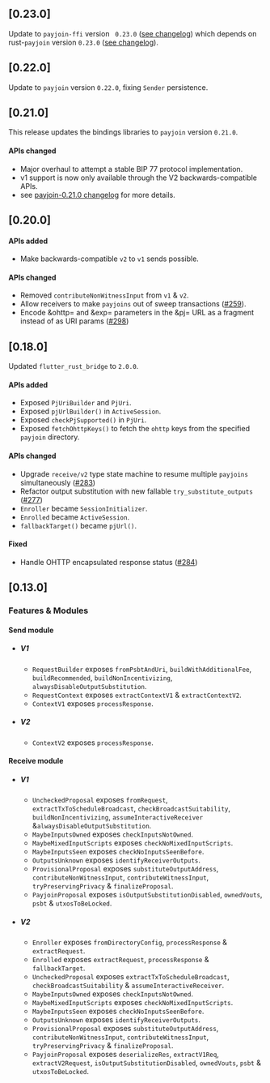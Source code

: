 ## [0.23.0]

Update to `payjoin-ffi` version ` 0.23.0` ([see
changelog](https://github.com/LtbLightning/payjoin-ffi/blob/main/CHANGELOG.md#0230))
which depends on rust-`payjoin` version `0.23.0` ([see changelog](https://github.com/payjoin/rust-payjoin/blob/master/payjoin/CHANGELOG.md#0230)).

## [0.22.0]

Update to `payjoin` version `0.22.0`, fixing `Sender` persistence.

## [0.21.0]
This release updates the bindings libraries to `payjoin` version `0.21.0`.

#### APIs changed
- Major overhaul to attempt a stable BIP 77 protocol implementation.
- v1 support is now only available through the V2 backwards-compatible APIs.
- see [payjoin-0.21.0 changelog](https://github.com/payjoin/rust-payjoin/blob/master/payjoin/CHANGELOG.md#0210) for more details.

## [0.20.0]
#### APIs added
- Make backwards-compatible `v2` to `v1` sends possible.
#### APIs changed
- Removed `contributeNonWitnessInput`  from `v1` & `v2`.
- Allow receivers to make `payjoins` out of sweep transactions ([#259](https://github.com/payjoin/rust-payjoin/pull/259)).
- Encode &ohttp= and &exp= parameters in the &pj= URL as a fragment instead of as URI params ([#298](https://github.com/payjoin/rust-payjoin/pull/298))

## [0.18.0]
Updated `flutter_rust_bridge` to `2.0.0`.
#### APIs added
- Exposed `PjUriBuilder` and `PjUri`.
- Exposed `pjUrlBuilder()` in `ActiveSession`.
- Exposed `checkPjSupported()` in `PjUri`.
- Exposed `fetchOhttpKeys()` to fetch the `ohttp` keys from the specified `payjoin` directory.
#### APIs changed
- Upgrade `receive/v2` type state machine to resume multiple `payjoins` simultaneously ([#283](https://github.com/payjoin/rust-payjoin/pull/283))
- Refactor output substitution with new fallable `try_substitute_outputs` ([#277](https://github.com/payjoin/rust-payjoin/pull/277))
- `Enroller` became `SessionInitializer`.
- `Enrolled` became `ActiveSession`.
- `fallbackTarget()` became `pjUrl()`.

#### Fixed
- Handle OHTTP encapsulated response status ([#284](https://github.com/payjoin/rust-payjoin/pull/284))

## [0.13.0]
### Features & Modules
#### Send module
- #####  V1
    - `RequestBuilder` exposes `fromPsbtAndUri`, `buildWithAdditionalFee`, `buildRecommended`, `buildNonIncentivizing`, `alwaysDisableOutputSubstitution`.
    - `RequestContext` exposes `extractContextV1` & `extractContextV2`.
    - `ContextV1` exposes `processResponse`.
- ##### V2 
    - `ContextV2` exposes `processResponse`.
#### Receive module
- #####  V1
    - `UncheckedProposal` exposes `fromRequest`, `extractTxToScheduleBroadcast`, `checkBroadcastSuitability`, `buildNonIncentivizing`, 
        `assumeInteractiveReceiver` &`alwaysDisableOutputSubstitution`.
    - `MaybeInputsOwned` exposes `checkInputsNotOwned`.    
    - `MaybeMixedInputScripts` exposes `checkNoMixedInputScripts`.    
    - `MaybeInputsSeen` exposes `checkNoInputsSeenBefore`.   
    - `OutputsUnknown` exposes `identifyReceiverOutputs`.   
    - `ProvisionalProposal` exposes `substituteOutputAddress`, `contributeNonWitnessInput`, `contributeWitnessInput`, `tryPreservingPrivacy` & 
        `finalizeProposal`.
    - `PayjoinProposal` exposes `isOutputSubstitutionDisabled`, `ownedVouts`, `psbt` & `utxosToBeLocked`.   
- ##### V2 
    - `Enroller` exposes `fromDirectoryConfig`, `processResponse` & `extractRequest`.
    - `Enrolled` exposes `extractRequest`, `processResponse` & `fallbackTarget`.
    - `UncheckedProposal` exposes  `extractTxToScheduleBroadcast`, `checkBroadcastSuitability` & `assumeInteractiveReceiver`.
    - `MaybeInputsOwned` exposes `checkInputsNotOwned`.    
    - `MaybeMixedInputScripts` exposes `checkNoMixedInputScripts`.    
    - `MaybeInputsSeen` exposes `checkNoInputsSeenBefore`.   
    - `OutputsUnknown` exposes `identifyReceiverOutputs`.   
    - `ProvisionalProposal` exposes `substituteOutputAddress`, `contributeNonWitnessInput`, `contributeWitnessInput`, `tryPreservingPrivacy` & 
        `finalizeProposal`.
    - `PayjoinProposal` exposes `deserializeRes`, `extractV1Req`, `extractV2Request`, `isOutputSubstitutionDisabled`, `ownedVouts`, `psbt` &
        `utxosToBeLocked`.